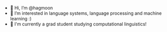 - 👋 Hi, I’m @hagmoon
- 👀 I’m interested in language systems, language processing and machine learning :)
- 🌱 I'm currently a grad student studying computational linguistics!

<!---
hagmoon/hagmoon is a ✨ special ✨ repository because its `README.md` (this file) appears on your GitHub profile.
You can click the Preview link to take a look at your changes.
--->
